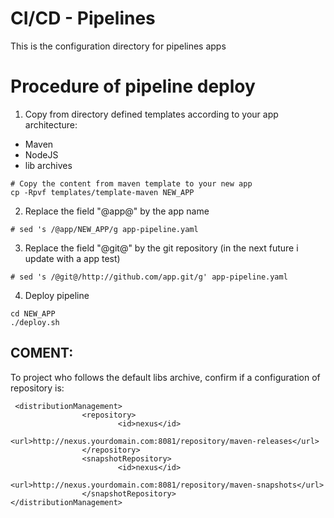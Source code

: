 # CI/CD - Pipelines
This is the configuration directory for pipelines apps

# Procedure of pipeline deploy

1. Copy from directory defined templates according to your app architecture:
  * Maven
  * NodeJS
  * lib archives

```
# Copy the content from maven template to your new app
cp -Rpvf templates/template-maven NEW_APP
```

2. Replace the field  "@app@" by the app name
```
# sed 's /@app/NEW_APP/g app-pipeline.yaml
```

3. Replace the field "@git@" by the git repository (in the next future i update with a app test)
```
# sed 's /@git@/http://github.com/app.git/g' app-pipeline.yaml
```

4. Deploy pipeline
```
cd NEW_APP
./deploy.sh
```

## COMENT:

To project who follows the default libs archive, confirm if a configuration of repository is:

```
 <distributionManagement>
                <repository>
                        <id>nexus</id>
                        <url>http://nexus.yourdomain.com:8081/repository/maven-releases</url>
                </repository>
                <snapshotRepository>
                        <id>nexus</id>
                        <url>http://nexus.yourdomain.com:8081/repository/maven-snapshots</url>
                </snapshotRepository>
</distributionManagement>
```
